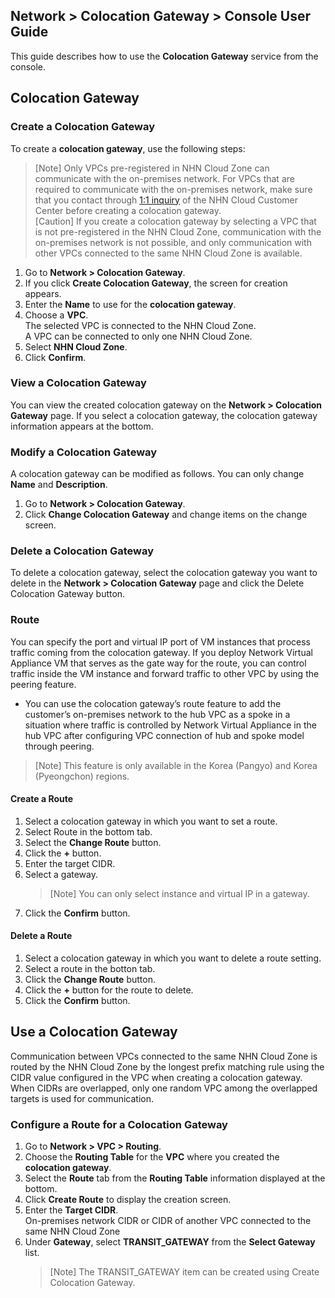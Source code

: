 ## Network > Colocation Gateway > Console User Guide

This guide describes how to use the **Colocation Gateway** service from the console.

## Colocation Gateway

### Create a Colocation Gateway

To create a **colocation gateway**, use the following steps:

> [Note] Only VPCs pre-registered in NHN Cloud Zone can communicate with the on-premises network. For VPCs that are required to communicate with the on-premises network, make sure that you contact through [1:1 inquiry](/support/inquiry) of the NHN Cloud Customer Center before creating a colocation gateway.<br>
> [Caution] If you create a colocation gateway by selecting a VPC that is not pre-registered in the NHN Cloud Zone, communication with the on-premises network is not possible, and only communication with other VPCs connected to the same NHN Cloud Zone is available.

1. Go to **Network > Colocation Gateway**.
2. If you click **Create Colocation Gateway**, the screen for creation appears.
3. Enter the **Name** to use for the **colocation gateway**.
4. Choose a **VPC**.<br>
   The selected VPC is connected to the NHN Cloud Zone.<br>
   A VPC can be connected to only one NHN Cloud Zone.
5. Select **NHN Cloud Zone**.
6. Click **Confirm**.

### View a Colocation Gateway

You can view the created colocation gateway on the **Network > Colocation Gateway** page. If you select a colocation gateway, the colocation gateway information appears at the bottom.

### Modify a Colocation Gateway

A colocation gateway can be modified as follows. You can only change **Name** and **Description**.

1. Go to **Network > Colocation Gateway**.
2. Click **Change Colocation Gateway** and change items on the change screen.

### Delete a Colocation Gateway

To delete a colocation gateway, select the colocation gateway you want to delete in the **Network > Colocation Gateway** page and click the Delete Colocation Gateway button.

### Route

You can specify the port and virtual IP port of VM instances that process traffic coming from the colocation gateway. If you deploy Network Virtual Appliance VM that serves as the gate way for the route, you can control traffic inside the VM instance and forward traffic to other VPC by using the peering feature.<br>
* You can use the colocation gateway’s route feature to add the customer’s on-premises network to the hub VPC as a spoke in a situation where traffic is controlled by Network Virtual Appliance in the hub VPC after configuring VPC connection of hub and spoke model through peering. 

> [Note] This feature is only available in the Korea (Pangyo) and Korea (Pyeongchon) regions.

#### Create a Route

1. Select a colocation gateway in which you want to set a route.
2. Select Route in the bottom tab.
3. Select the **Change Route** button.
4. Click the **+** button.
5. Enter the target CIDR.
6. Select a gateway.
   > [Note] You can only select instance and virtual IP in a gateway.<br>
7. Click the **Confirm** button.

#### Delete a Route

1. Select a colocation gateway in which you want to delete a route setting.
2. Select a route in the botton tab.
3. Click the **Change Route** button.
4. Click the **+** button for the route to delete.
5. Click the **Confirm** button.

## Use a Colocation Gateway

Communication between VPCs connected to the same NHN Cloud Zone is routed by the NHN Cloud Zone by the longest prefix matching rule using the CIDR value configured in the VPC when creating a colocation gateway. When CIDRs are overlapped, only one random VPC among the overlapped targets is used for communication.

### Configure a Route for a Colocation Gateway

1. Go to **Network > VPC > Routing**.
2. Choose the **Routing Table** for the **VPC** where you created the **colocation gateway**.
3. Select the **Route** tab from the **Routing Table** information displayed at the bottom.
4. Click **Create Route** to display the creation screen.
5. Enter the **Target CIDR**.<br>
   On-premises network CIDR or CIDR of another VPC connected to the same NHN Cloud Zone
6. Under **Gateway**, select **TRANSIT_GATEWAY** from the **Select Gateway** list.<br>
   > [Note] The TRANSIT_GATEWAY item can be created using Create Colocation Gateway.
